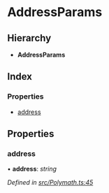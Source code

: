 # AddressParams

## Hierarchy

* **AddressParams**

## Index

### Properties

* [address](../interfaces/_polymath_.addressparams.md#address)

## Properties

### address

• **address**: _string_

_Defined in_ [_src/Polymath.ts:45_](https://github.com/PolymathNetwork/polymath-sdk/blob/e8bbc1e/src/Polymath.ts#L45)

